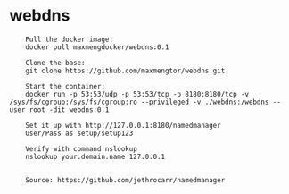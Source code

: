 # webdns

		Pull the docker image:
		docker pull maxmengdocker/webdns:0.1
		
		Clone the base:
		git clone https://github.com/maxmengtor/webdns.git
		
		Start the container:
		docker run -p 53:53/udp -p 53:53/tcp -p 8180:8180/tcp -v /sys/fs/cgroup:/sys/fs/cgroup:ro --privileged -v ./webdns:/webdns --user root -dit webdns:0.1

		Set it up with http://127.0.0.1:8180/namedmanager
		User/Pass as setup/setup123

		Verify with command nslookup
		nslookup your.domain.name 127.0.0.1
		
		
		Source: https://github.com/jethrocarr/namedmanager
	
